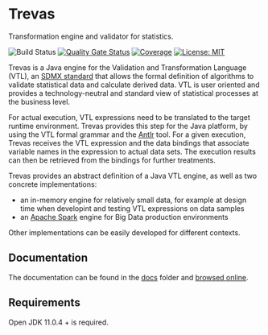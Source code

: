 # Trevas

Transformation engine and validator for statistics.

![Build Status](https://github.com/InseeFr/Trevas/actions/workflows/ci.yml/badge.svg)
[![Quality Gate Status](https://sonarcloud.io/api/project_badges/measure?project=InseeFr_Trevas&metric=alert_status)](https://sonarcloud.io/dashboard?id=InseeFr_Trevas)
[![Coverage](https://sonarcloud.io/api/project_badges/measure?project=InseeFr_Trevas&metric=coverage)](https://sonarcloud.io/dashboard?id=InseeFr_Trevas)
[![License: MIT](https://img.shields.io/badge/License-MIT-blue.svg)](https://opensource.org/licenses/MIT)

Trevas is a Java engine for the Validation and Transformation Language (VTL), an [SDMX standard](https://sdmx.org/?page_id=5096) that allows the formal definition of algorithms to validate statistical data and calculate derived data. VTL is user oriented and provides a technology-neutral and standard view of statistical processes at the business level.

For actual execution, VTL expressions need to be translated to the target runtime environment. Trevas provides this step for the Java platform, by using the VTL formal grammar and the [Antlr](https://www.antlr.org/) tool. For a given execution, Trevas receives the VTL expression and the data bindings that associate variable names in the expression to actual data sets. The execution results can then be retrieved from the bindings for further treatments.

Trevas provides an abstract definition of a Java VTL engine, as well as two concrete implementations:

  * an in-memory engine for relatively small data, for example at design time when developint and testing VTL expressions on data samples
  * an [Apache Spark](https://spark.apache.org/) engine for Big Data production environments

Other implementations can be easily developed for different contexts.


## Documentation

The documentation can be found in the [docs](https://github.com/InseeFr/Trevas/tree/master/docs) folder and [browsed online](https://inseefr.github.io/Trevas).

## Requirements

Open JDK 11.0.4 + is required.
